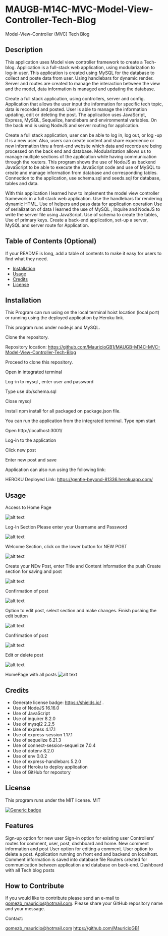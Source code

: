 # MAUGB-M14C-MVC-Model-View-Controller-Tech-Blog
Model-View-Controller (MVC) Tech Blog


## Description

This application uses Model view controller framework to create a Tech-blog.
Application is a full-stack web application, using modularization to log-in user.
This application is created using MySQL for the database to collect and poste data from user. Using handlebars for dynamic render.  
Server and routes are created to manage the interaction between the view and the model, data information is managed and updating the database.

Create a full stack application, using controllers, server and config.
Application that allows the user input the information for specific tech topic, data is recorded and posted. User is able to manage the information updating, edit or deleting the post. 
The application uses JavaScript, Express, MySQL, Sequelize, handlebars and environmental variables. 
On the back end is using NodeJS and server routing for application.

Create a full stack application, user can be able to log in, log out, or log -up if is a new user.
Also, users can create content and share experience or new information thru a front-end website which data and records are being processed on the back end and database.
Modularization allows us to manage multiple sections of the application while having communication through the routers.
This program shows the use of NodeJS as backend JavaScript to be able to execute the JavaScript code and use of MySQL to create and manage information from database and corresponding tables. 
Connection to the application, use schema.sql and seeds.sql for database, tables and data.

With this application I learned how to implement the model view controller framework in a full stack web application.
Use the handlebars for rendering dynamic HTML.
Use of helpers and pass data for application operation
Use of serialization of data
I learned the use of MySQL , Inquire and  NodeJS to write the server file using JavaScript.
Use of schema to create the tables, Use of primary keys.
Create a back-end application, set-up a server, MySQL and server route for Application. 


## Table of Contents (Optional)

If your README is long, add a table of contents to make it easy for users to find what they need.

- [Installation](#installation)
- [Usage](#usage)
- [Credits](#credits)
- [License](#license)

## Installation

This Program can run using on the local terminal hoist location (local port) or running using the deployed application by Heroku link.


This program runs under node.js and MySQL.  

Clone the repository.

Repository location: https://github.com/MauricioGB1/MAUGB-M14C-MVC-Model-View-Controller-Tech-Blog

Proceed to clone this repository.  

Open in integrated terminal 

Log-in to mysql , enter user and password

Type use db/schema.sql

Close mysql

Install npm install for all packaged on package.json  file.

You can run the application from the integrated terminal. Type npm start

Open http://localhost:3001/

Log-in to the application 

Click new post

Enter new post and save

Application can also run using the following link:

HEROKU Deployed Link:
https://gentle-beyond-81336.herokuapp.com/



## Usage


Access to Home Page

![alt text](./assets/image1.jpg )

Log-In Section Please enter your Username and Password

![alt text](./assets/image2.jpg)

Welcome Section, click on the lower button for NEW POST

![alt text](./assets/image3.jpg )


Create your NEw Post, enter Title and Content information the push Create section for saving and post

![alt text](./assets/image4.jpg)


Confirmation of post

![alt text](./assets/image5.jpg)

Option to edit post, select section and make changes. Finish pushing the edit button

![alt text](./assets/image6.jpg)

Confrimation of post

![alt text](./assets/image7.jpg)

Edit or delete post

![alt text](./assets/image8.jpg)

HomePage with all posts
![alt text](./assets/image9.jpg)

## Credits

-	Generate license badge: https://shields.io/ .  
-	Use of NodeJS   16.16.0
-	Use of JavaScript
-	Use of inquirer 8.2.0
-	Use of mysql2 2.2.5
-	Use of express 4.17.1
-	Use of express-session 1.17.1
-	Use of sequelize 6.21.3
-	Use of connect-session-sequelize 7.0.4
-	Use of dotenv 8.2.0
-	Use of env 0.0.2
-	Use of express-handlebars 5.2.0
-   Use of Heroku to deploy application
-   Use of GitHub for repostory


## License

This program runs under the MIT license.
    MIT
    
  [![Generic badge](https://img.shields.io/badge/License-MIT-green.svg)](https://choosealicense.com/licenses/mit/.)



## Features

Sign-up option for new user
Sign-in option for existing user
Controllers’ routes for comment, user, post, dashboard and home.
New comment information and post
User option for editing a comment.
User option to delete a post.
Application running on front end and backend on localhost.
Comment information is saved into database file
Routers created for communication between application and database on back-end.
Dashboard with all Tech blog posts



## How to Contribute

If you would like to contribute please send an e-mail to gomezb_mauricio@hotmail.com. Please share your GitHub repository name and your message.

Contact:

gomezb_mauricio@hotmail.com
https://github.com/MauricioGB1


